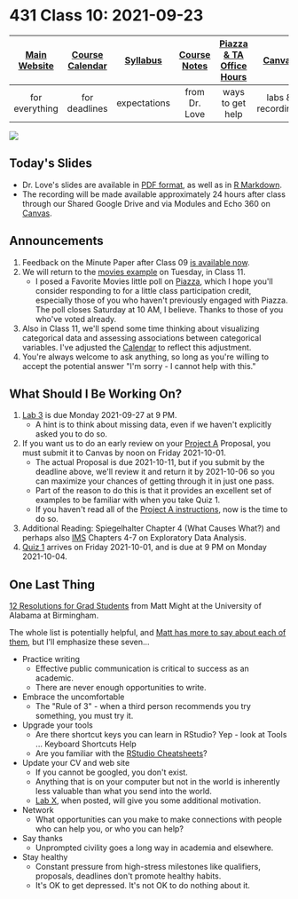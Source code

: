 # 431 Class 10: 2021-09-23

[Main Website](https://thomaselove.github.io/431/) | [Course Calendar](https://thomaselove.github.io/431/calendar.html) | [Syllabus](https://thomaselove.github.io/431-2021-syllabus/) | [Course Notes](https://thomaselove.github.io/431-notes/) | [Piazza & TA Office Hours](https://thomaselove.github.io/431/contact.html) | [Canvas](https://canvas.case.edu) | [Data and Code](https://github.com/THOMASELOVE/431-data)
:-----------: | :--------------: | :----------: | :---------: | :-------------: | :-----------: | :------------:
for everything | for deadlines | expectations | from Dr. Love | ways to get help | labs & recordings | for downloads

![](https://github.com/THOMASELOVE/431-2021/blob/main/classes/class10/images/drob_2018-08-01.PNG)

## Today's Slides

- Dr. Love's slides are available in [PDF format](https://github.com/THOMASELOVE/431-2021/blob/main/classes/class10/431-class10-slides.pdf), as well as in [R Markdown](https://github.com/THOMASELOVE/431-2021/blob/main/classes/class10/431-class10-slides.Rmd).
- The recording will be made available approximately 24 hours after class through our Shared Google Drive and via Modules and Echo 360 on [Canvas](https://canvas.case.edu).

## Announcements

1. Feedback on the Minute Paper after Class 09 [is available now](https://bit.ly/431-2021-min9-feedback).
2. We will return to the [movies example](https://github.com/THOMASELOVE/431-2021/tree/main/classes/movies) on Tuesday, in Class 11.
    - I posed a Favorite Movies little poll on [Piazza](https://piazza.com/case/fall2021/pqhs431), which I hope you'll consider responding to for a little class participation credit, especially those of you who haven't previously engaged with Piazza. The poll closes Saturday at 10 AM, I believe. Thanks to those of you who've voted already.
3. Also in Class 11, we'll spend some time thinking about visualizing categorical data and assessing associations between categorical variables. I've adjusted the [Calendar](https://thomaselove.github.io/431/calendar.html) to reflect this adjustment.
4. You're always welcome to ask anything, so long as you're willing to accept the potential answer "I'm sorry - I cannot help with this."

## What Should I Be Working On?

1. [Lab 3](https://github.com/THOMASELOVE/431-2021/blob/main/labs/lab03/lab03.md) is due Monday 2021-09-27 at 9 PM. 
    - A hint is to think about missing data, even if we haven't explicitly asked you to do so.
2. If you want us to do an early review on your [Project A](https://thomaselove.github.io/431-2021-projectA/) Proposal, you must submit it to Canvas by noon on Friday 2021-10-01.
    - The actual Proposal is due 2021-10-11, but if you submit by the deadline above, we'll review it and return it by 2021-10-06 so you can maximize your chances of getting through it in just one pass.
    - Part of the reason to do this is that it provides an excellent set of examples to be familiar with when you take Quiz 1.
    - If you haven't read all of the [Project A instructions](https://thomaselove.github.io/431-2021-projectA/), now is the time to do so.
4. Additional Reading: Spiegelhalter Chapter 4 (What Causes What?) and perhaps also [IMS](https://openintro-ims.netlify.app/) Chapters 4-7 on Exploratory Data Analysis.
5. [Quiz 1](https://github.com/THOMASELOVE/431-2021/tree/main/quizzes) arrives on Friday 2021-10-01, and is due at 9 PM on Monday 2021-10-04.

## One Last Thing

[12 Resolutions for Grad Students](https://matt.might.net/articles/grad-student-resolutions/) from Matt Might at the University of Alabama at Birmingham.

The whole list is potentially helpful, and [Matt has more to say about each of them](https://matt.might.net/articles/grad-student-resolutions/), but I'll emphasize these seven...

- Practice writing
    - Effective public communication is critical to success as an academic.
    - There are never enough opportunities to write.
- Embrace the uncomfortable
    - The "Rule of 3" - when a third person recommends you try something, you must try it.
- Upgrade your tools
    - Are there shortcut keys you can learn in RStudio? Yep - look at Tools ... Keyboard Shortcuts Help
    - Are you familiar with the [RStudio Cheatsheets](https://www.rstudio.com/resources/cheatsheets/)?
- Update your CV and web site 
    - If you cannot be googled, you don't exist.
    - Anything that is on your computer but not in the world is inherently less valuable than what you send into the world.   
    - [Lab X](https://github.com/THOMASELOVE/431-2021/tree/main/labs/labX), when posted, will give you some additional motivation.
- Network
    - What opportunities can you make to make connections with people who can help you, or who you can help?
- Say thanks
    - Unprompted civility goes a long way in academia and elsewhere. 
- Stay healthy
    - Constant pressure from high-stress milestones like qualifiers, proposals, deadlines don't promote healthy habits.
    - It's OK to get depressed. It's not OK to do nothing about it.

